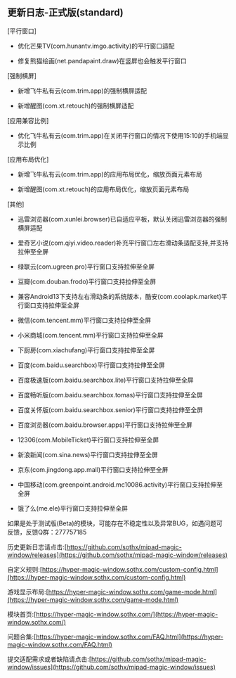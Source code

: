 ## 更新日志-正式版(standard)

[平行窗口]

- 优化芒果TV(com.hunantv.imgo.activity)的平行窗口适配

- 修复熊猫绘画(net.pandapaint.draw)在竖屏也会触发平行窗口

[强制横屏]

- 新增飞牛私有云(com.trim.app)的强制横屏适配

- 新增醒图(com.xt.retouch)的强制横屏适配

[应用兼容比例]

- 优化飞牛私有云(com.trim.app)在关闭平行窗口的情况下使用15:10的手机端显示比例

[应用布局优化]

- 新增飞牛私有云(com.trim.app)的应用布局优化，缩放页面元素布局

- 新增醒图(com.xt.retouch)的应用布局优化，缩放页面元素布局

[其他]

- 迅雷浏览器(com.xunlei.browser)已自适应平板，默认关闭迅雷浏览器的强制横屏适配

- 爱奇艺小说(com.qiyi.video.reader)补充平行窗口左右滑动条适配支持,并支持拉伸至全屏

- 绿联云(com.ugreen.pro)平行窗口支持拉伸至全屏

- 豆瓣(com.douban.frodo)平行窗口支持拉伸至全屏

- 兼容Android13下支持左右滑动条的系统版本，酷安(com.coolapk.market)平行窗口支持拉伸至全屏

- 微信(com.tencent.mm)平行窗口支持拉伸至全屏

- 小米商城(com.tencent.mm)平行窗口支持拉伸至全屏

- 下厨房(com.xiachufang)平行窗口支持拉伸至全屏

- 百度(com.baidu.searchbox)平行窗口支持拉伸至全屏

- 百度极速版(com.baidu.searchbox.lite)平行窗口支持拉伸至全屏

- 百度畅听版(com.baidu.searchbox.tomas)平行窗口支持拉伸至全屏

- 百度关怀版(com.baidu.searchbox.senior)平行窗口支持拉伸至全屏

- 百度浏览器(com.baidu.browser.apps)平行窗口支持拉伸至全屏

- 12306(com.MobileTicket)平行窗口支持拉伸至全屏

- 新浪新闻(com.sina.news)平行窗口支持拉伸至全屏

- 京东(com.jingdong.app.mall)平行窗口支持拉伸至全屏

- 中国移动(com.greenpoint.android.mc10086.activity)平行窗口支持拉伸至全屏

- 饿了么(me.ele)平行窗口支持拉伸至全屏



如果是处于测试版(Beta)的模块，可能存在不稳定性以及异常BUG，如遇问题可反馈，反馈Q群：277757185

历史更新日志请点击:[https://github.com/sothx/mipad-magic-window/releases](https://github.com/sothx/mipad-magic-window/releases)

自定义规则:[https://hyper-magic-window.sothx.com/custom-config.html](https://hyper-magic-window.sothx.com/custom-config.html)

游戏显示布局:[https://hyper-magic-window.sothx.com/game-mode.html](https://hyper-magic-window.sothx.com/game-mode.html)

模块首页:[https://hyper-magic-window.sothx.com/](https://hyper-magic-window.sothx.com/)

问题合集:[https://hyper-magic-window.sothx.com/FAQ.html](https://hyper-magic-window.sothx.com/FAQ.html)

提交适配需求或者缺陷请点击:[https://github.com/sothx/mipad-magic-window/issues](https://github.com/sothx/mipad-magic-window/issues)
